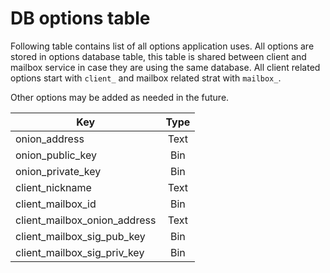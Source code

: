 # DB options table

Following table contains list of all options application uses. All options are stored in options database table, this table is shared between client and mailbox service in case they are using the same database. All client related options start with `client_` and mailbox related strat with `mailbox_`.

Other options may be added as needed in the future.

| Key                          | Type |
|------------------------------|:----:|
| onion_address                | Text |
| onion_public_key             | Bin  |
| onion_private_key            | Bin  |
| client_nickname              | Text |
| client_mailbox_id            | Bin  |
| client_mailbox_onion_address | Text |
| client_mailbox_sig_pub_key   | Bin  |
| client_mailbox_sig_priv_key  | Bin  |
